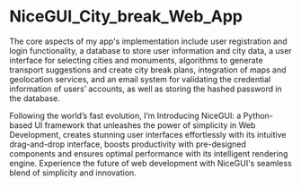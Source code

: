 # NiceGUI_City_break_Web_App

The core aspects of my app's implementation include user registration and login functionality, a database to store user information and city data, a user interface for selecting cities and monuments, algorithms to generate transport suggestions and create city break plans, integration of maps and geolocation services, and an email system for validating  the credential information of users’ accounts, as well as storing the hashed password in the database.

Following the world’s fast evolution, I’m Introducing NiceGUI: a Python-based UI framework that unleashes the power of simplicity in Web Development, creates stunning user interfaces effortlessly with its intuitive drag-and-drop interface, boosts productivity with pre-designed components and ensures optimal performance with its intelligent rendering engine. Experience the future of web development with NiceGUI's seamless blend of simplicity and innovation.
